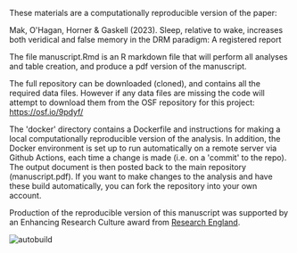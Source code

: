 These materials are a computationally reproducible version of the paper:

Mak, O'Hagan, Horner & Gaskell (2023). Sleep, relative to wake, increases both veridical and false memory in the DRM paradigm: A registered report

The file manuscript.Rmd is an R markdown file that will perform all analyses and table creation, and produce a pdf version of the manuscript.

The full repository can be downloaded (cloned), and contains all the required data files. 
However if any data files are missing the code will attempt to download them from the OSF repository for this project: https://osf.io/9pdyf/

The 'docker' directory contains a Dockerfile and instructions for making a local computationally reproducible version of the analysis. In addition, the Docker environment is set up to run automatically on a remote server via Github Actions, each time a change is made (i.e. on a 'commit' to the repo). The output document is then posted back to the main repository (manuscript.pdf). If you want to make changes to the analysis and have these build automatically, you can fork the repository into your own account.

Production of the reproducible version of this manuscript was supported by an Enhancing Research Culture award from [Research England](https://www.ukri.org/councils/research-england/).

![autobuild](https://github.com/bakerdh/sleepDRM/workflows/autobuild/badge.svg)
